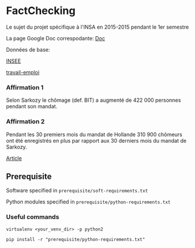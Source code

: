 # FactChecking
Le sujet du projet spécifique à l'INSA en 2015-2015 pendant le 1er semestre

La page Google Doc correspodante: [Doc](https://docs.google.com/document/d/1st0c-jgniiC2DMktNm5dBwBV52JOhaGyjfpp0Zl60hU/edit)

Données de base:

[INSEE](http://www.bdm.insee.fr/bdm2/affichageSeries?bouton=T%E9l%E9charger&idbank=001688358&idbank=001688526&codeGroupe=1533)

[travail-emploi](http://travail-emploi.gouv.fr/etudes-recherches-statistiques-de,76/statistiques,78/chomage,79/les-demandeurs-d-emploi-inscrits-a,264/les-series-mensuelles-nationales,12769.html)

### Affirmation 1
Selon Sarkozy le chômage (def. BIT) a augmenté de 422 000 personnes pendant son mandat.

### Affirmation 2
Pendant les 30 premiers mois du mandat de Hollande 310 900 chômeurs ont été enregistrés en plus par rapport aux 30 derniers mois du mandat de Sarkozy.

[Article](http://www.lemonde.fr/les-decodeurs/breve/2014/12/12/chomage-hollande-fait-il-pire-que-sarkozy_4539810_4355770.html)

## Prerequisite
Software specified in `prerequisite/soft-requirements.txt`

Python modules specified in `prerequisite/python-requirements.txt`

### Useful commands
`virtualenv <your_venv_dir> -p python2`

`pip install -r "prerequisite/python-requirements.txt"`
